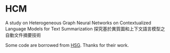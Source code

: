 # HCM
A study on Heterogeneous Graph Neural Networks on Contextualized Language Models for Text Summarization
探究基於異質圖和上下文語言模型之自動文件摘要技術

Some code are borrowed from [HSG](https://github.com/dqwang122/HeterSumGraph). Thanks for their work.
